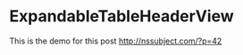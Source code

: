 ExpandableTableHeaderView
=========================

This is the demo for this post http://nssubject.com/?p=42
